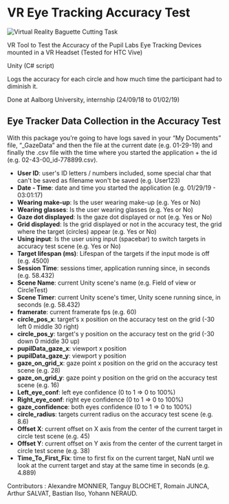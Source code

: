 # VR Eye Tracking Accuracy Test
![Virtual Reality Baguette Cutting Task](https://raw.githubusercontent.com/med-material/VREyeTrackingAccuracyTest/master/accuracy-test-image.png)

VR Tool to Test the Accuracy of the Pupil Labs Eye Tracking Devices mounted in a VR Headset (Tested for HTC Vive)
 
Unity (C# script)

Logs the accuracy for each circle and how much time the participant had to diminish it.

Done at Aalborg University, internship (24/09/18 to 01/02/19)

## Eye Tracker Data Collection in the Accuracy Test
With this package you’re going to have logs saved in your “My Documents” file, “_GazeData” and
then the file at the current date (e.g. 01-29-19) and finally the .csv file with the time where you
started the application + the id (e.g. 02-43-00_id-778899.csv).
 * **User ID**: user's ID letters / numbers included, some special char that can't be saved as filename won't be saved (e.g. User123)
 * **Date - Time**: date and time you started the application (e.g. 01/29/19 - 03:01:17)
 * **Wearing make-up**: Is the user wearing make-up (e.g. Yes or No)
 * **Wearing glasses**: Is the user wearing glasses (e.g. Yes or No)
 * **Gaze dot displayed**: Is the gaze dot displayed or not (e.g. Yes or No)
 * **Grid displayed**: Is the grid displayed or not in the accuracy test, the grid where the target (circles) appear (e.g. Yes or No)
 * **Using input**: Is the user using input (spacebar) to switch targets in accuracy test scene (e.g. Yes or No)
 * **Target lifespan (ms)**: Lifespan of the targets if the input mode is off (e.g. 4500)
 * **Session Time**: sessions timer, application running since, in seconds (e.g. 58.432)
 * **Scene Name**: current Unity scene's name (e.g. Field of view or CircleTest)
 * **Scene Timer**: current Unity scene's timer, Unity scene running since, in seconds (e.g. 58.432)
 * **framerate**: current framerate fps (e.g. 60)
 * **circle_pos_x**: target's x position on the accuracy test on the grid (-30 left 0 middle 30 right)
 * **circle_pos_y**: target's y position on the accuracy test on the grid (-30 down 0 middle 30 up)
 * **pupilData_gaze_x**: viewport x position
 * **pupilData_gaze_y**: viewport y position
 * **gaze_on_grid_x**: gaze point x position on the grid on the accuracy test scene (e.g. 28)
 * **gaze_on_grid_y**: gaze point y position on the grid on the accuracy test scene (e.g. 16)
 * **Left_eye_conf**: left eye confidence (0 to 1 => 0 to 100%)
 * **Right_eye_conf**: right eye confidence (0 to 1 => 0 to 100%)
 * **gaze_confidence**: both eyes confidence (0 to 1 => 0 to 100%)
 * **circle_radius**: targets current radius on the accuracy test scene (e.g. 8.6)
 * **Offset X**: current offset on X axis from the center of the current target in circle test scene (e.g. 45)
 * **Offset Y**: current offset on Y axis from the center of the current target in circle test scene (e.g. 38)
 * **Time_To_First_Fix**: time to first fix on the current target, NaN until we look at the current target and stay at the same time in seconds (e.g. 4.889)


Contributors :
Alexandre MONNIER, Tanguy BLOCHET, Romain JUNCA, Arthur SALVAT, Bastian Ilso, Yohann NERAUD.

